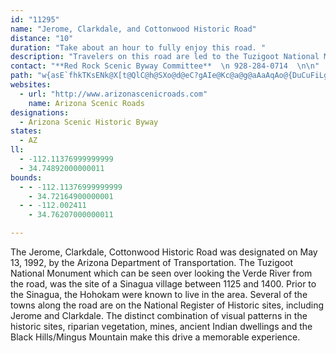 ```yaml
---
id: "11295"
name: "Jerome, Clarkdale, and Cottonwood Historic Road"
distance: "10"
duration: "Take about an hour to fully enjoy this road. "
description: "Travelers on this road are led to the Tuzigoot National Monument, the site of a Sinagua village."
contact: "**Red Rock Scenic Byway Committee**  \n 928-284-0714  \n\n"
path: "w{asE`fhkTKsENk@X[t@QlC@h@SXo@d@eC?gAIe@Kc@a@g@aAaAqAo@{DuCuFiLgGgIOk@Ay@Ne@T[TQr@?RFdB~BbBj@NPl@`BNzBTdAhAxB|BfDnAvAvH`DpIxEZ@\\S?q@kA{A_JsJ_@mAy@uIcCmJwBoD_ByDiCmF_AeE_@gAqGuJsB}DcE}IcA_DoByHs@{@sAs@i@e@Um@Ik@KsB]s@cAgAO]u@sDoAyA{BgA{@q@kAaBw@_CiCoKo@qFmAoFAgCQ_DuC{NDoIxBgw@UiDU_B}@mCoAqBcAiAsA_AaCiAa@y@Cm@x@eCfAcCnIeL~j@}s@jGuHnh@sp@`~@w`A|CoEnC{FdTwh@nBcFn@yB^eBXmE@c_A|E_BpCoAlGeE`LoLnCeDjAeBn@wAn@kBXeB"
websites:
  - url: "http://www.arizonascenicroads.com"
    name: Arizona Scenic Roads
designations:
  - Arizona Scenic Historic Byway
states:
  - AZ
ll:
  - -112.11376999999999
  - 34.74892000000011
bounds:
  - - -112.11376999999999
    - 34.72164900000001
  - - -112.002411
    - 34.76207000000011

---
```


<p>The Jerome, Clarkdale, Cottonwood Historic Road was designated on May 13, 1992, by the Arizona Department of Transportation. The Tuzigoot National Monument which can be seen over looking the Verde River from the road, was the site of a Sinagua village between 1125 and 1400. Prior to the Sinagua, the Hohokam were known to live in the area. Several of the towns along the road are on the National Register of Historic sites, including Jerome and Clarkdale. The distinct combination of visual patterns in the historic sites, riparian vegetation, mines, ancient Indian dwellings and the Black Hills/Mingus Mountain make this drive a memorable experience.</p>

